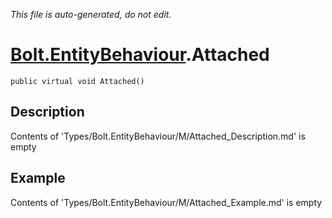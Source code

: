 *This file is auto-generated, do not edit.*

# [Bolt.EntityBehaviour](Types/Bolt.EntityBehaviour.md).Attached
`public virtual void Attached()`
## Description
Contents of 'Types/Bolt.EntityBehaviour/M/Attached_Description.md' is empty
## Example
Contents of 'Types/Bolt.EntityBehaviour/M/Attached_Example.md' is empty
